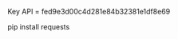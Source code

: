 <!-- use API from themoviedb.org -->
Key API = fed9e3d00c4d281e84b32381e1df8e69

pip install requests